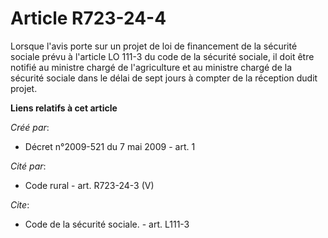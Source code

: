 # Article R723-24-4

Lorsque l'avis porte sur un projet de loi de financement de la sécurité sociale prévu à l'article LO 111-3 du code de la
sécurité sociale, il doit être notifié au ministre chargé de l'agriculture et au ministre chargé de la sécurité sociale dans
le délai de sept jours à compter de la réception dudit projet.

**Liens relatifs à cet article**

_Créé par_:

  - Décret n°2009-521 du 7 mai 2009 - art. 1

_Cité par_:

  - Code rural - art. R723-24-3 (V)

_Cite_:

  - Code de la sécurité sociale. - art. L111-3

